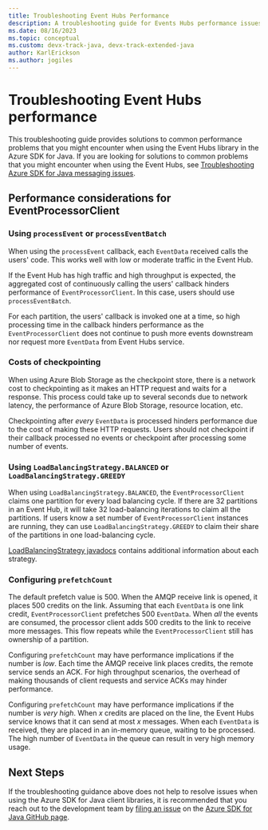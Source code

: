 ```yaml
---
title: Troubleshooting Event Hubs Performance
description: A troubleshooting guide for Events Hubs performance issues when using the Azure SDK for Java
ms.date: 08/16/2023
ms.topic: conceptual
ms.custom: devx-track-java, devx-track-extended-java
author: KarlErickson
ms.author: jogiles
---
```


# Troubleshooting Event Hubs performance

This troubleshooting guide provides solutions to common performance problems that you might encounter when using the Event Hubs library in the Azure SDK for Java. If you are looking for solutions to common problems that you might encounter when using the Event Hubs, see [Troubleshooting Azure SDK for Java messaging issues](./troubleshooting-messaging-overview).

## Performance considerations for EventProcessorClient

### Using `processEvent` or `processEventBatch`

When using the `processEvent` callback, each `EventData` received calls the users' code. This works well with low or moderate traffic in the Event Hub.

If the Event Hub has high traffic and high throughput is expected, the aggregated cost of continuously calling the users' callback hinders performance of `EventProcessorClient`. In this case, users should use `processEventBatch`.

For each partition, the users' callback is invoked one at a time, so high processing time in the callback hinders performance as the `EventProcessorClient` does not continue to push more events downstream nor request more `EventData` from Event Hubs service.

### Costs of checkpointing

When using Azure Blob Storage as the checkpoint store, there is a network cost to checkpointing as it makes an HTTP request and waits for a response. This process could take up to several seconds due to network latency, the performance of Azure Blob Storage, resource location, etc.

Checkpointing after _every_ `EventData` is processed hinders performance due to the cost of making these HTTP requests. Users should not checkpoint if their callback processed no events or checkpoint after processing some number of events.

### Using `LoadBalancingStrategy.BALANCED` or `LoadBalancingStrategy.GREEDY`

When using `LoadBalancingStrategy.BALANCED`, the `EventProcessorClient` claims one partition for every load balancing cycle. If there are 32 partitions in an Event Hub, it will take 32 load-balancing iterations to claim all the partitions. If users know a set number of `EventProcessorClient` instances are running, they can use `LoadBalancingStrategy.GREEDY` to claim their share of the partitions in one load-balancing cycle.

[LoadBalancingStrategy javadocs][LoadBalancingStrategy] contains additional information about each strategy.

### Configuring `prefetchCount`

The default prefetch value is 500. When the AMQP receive link is opened, it places 500 credits on the link. Assuming that each `EventData` is one link credit, `EventProcessorClient` prefetches 500 `EventData`. When _all_ the events are consumed, the processor client adds 500 credits to the link to receive more messages. This flow repeats while the `EventProcessorClient` still has ownership of a partition.

Configuring `prefetchCount` may have performance implications if the number is _low_. Each time the AMQP receive link places credits, the remote service sends an ACK. For high throughput scenarios, the overhead of making thousands of client requests and service ACKs may hinder performance.

Configuring `prefetchCount` may have performance implications if the number is _very high_. When _x_ credits are placed on the line, the Event Hubs service knows that it can send at most _x_ messages. When each `EventData` is received, they are placed in an in-memory queue, waiting to be processed. The high number of `EventData` in the queue can result in very high memory usage.

## Next Steps

If the troubleshooting guidance above does not help to resolve issues when using the Azure SDK for Java client libraries, it is recommended that you reach out to the development team by [filing an issue][azsdkjava_github_repo_new_issue] on the [Azure SDK for Java GitHub page][azsdkjava_github_repo].

<!-- LINKS -->
[azsdkjava_github_repo]: https://github.com/Azure/azure-sdk-for-java
[azsdkjava_github_repo_new_issue]: https://github.com/Azure/azure-sdk-for-java/issues/new/choose
[LoadBalancingStrategy]: https://github.com/Azure/azure-sdk-for-java/blob/main/sdk/eventhubs/azure-messaging-eventhubs/src/main/java/com/azure/messaging/eventhubs/LoadBalancingStrategy.java
